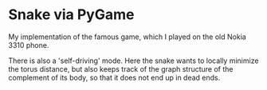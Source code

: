 # Snake via PyGame

My implementation of the famous game, which I played on the old Nokia 3310 phone.

There is also a 'self-driving' mode. Here the snake wants to locally minimize the torus distance, but also keeps track of the graph structure of the complement of its body, so that it does not end up in dead ends.
